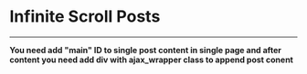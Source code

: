 <h1>Infinite Scroll Posts</h1>
<hr>
<strong>You need add "main" ID to single post content in single page and after content you need add div with ajax_wrapper class to append post conent</strong>

